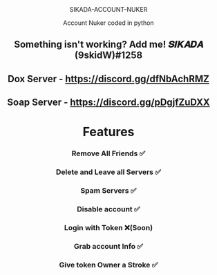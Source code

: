 <div align="center">
   SIKADA-ACCOUNT-NUKER
  
Account Nuker coded in python

## Something isn't working? Add me! 𝑺𝑰𝑲𝑨𝑫𝑨 (9skidW)#1258
## Dox Server - https://discord.gg/dfNbAchRMZ
## Soap Server - https://discord.gg/pDgjfZuDXX

# Features
### Remove All Friends ✅
### Delete and Leave all Servers ✅
### Spam Servers ✅
### Disable account ✅
### Login with Token ❌(Soon)
### Grab account Info ✅
### Give token Owner a Stroke ✅
